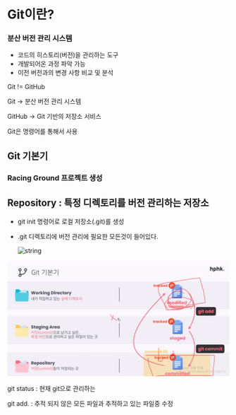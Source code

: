 # Git이란?

### 분산 버전 관리 시스템

- 코드의 히스토리(버전)을 관리하는 도구
- 개발되어온 과정 파악 가능
- 이전 버전과의 변경 사항 비교 및 분석



Git != GitHub

Git -> 분산 버전 관리 시스템

GitHub  -> Git 기반의 저장소 서비스

Git은 명령어를 통해서 사용



## Git 기본기

### Racing Ground 프로젝트 생성



## Repository : 특정 디렉토리를 버전 관리하는 저장소

* git init 명령어로 로컬 저장소(.git)를 생성

* .git 디렉토리에 버전 관리에 필요한 모든것이 들어있다.

  ![string](![image-20210902130601593](Git%EC%9D%B4%EB%9E%80.assets/image-20210902130601593.png))



![Git 기본기](Git%EC%9D%B4%EB%9E%80.assets/image-20210902132330909.png)

git status : 현재 git으로 관리하는 

git add. : 추적 되지 않은 모든 파일과 추적하고 있는 파일중 수정

























